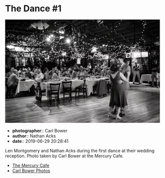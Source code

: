 # The Dance #1

![Len Montgomery and Nathan Acks during their "first dance"](assets/2019-06-29-set-4-the-dance-01.webp)

* **photographer**:: Carl Bower  
* **author**:: Nathan Acks  
* **date**:: 2019-06-29 20:28:41

Len Montgomery and Nathan Acks during the first dance at their wedding reception. Photo taken by Carl Bower at the Mercury Cafe.

* [The Mercury Cafe](http://mercurycafe.com)
* [Carl Bower Photos](https://carlbowerphotos.com)
